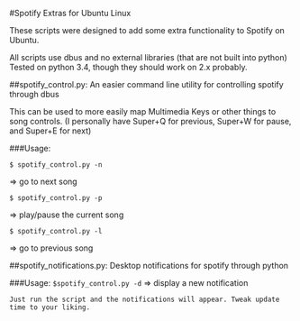 #Spotify Extras for Ubuntu Linux

These scripts were designed to add some extra functionality to Spotify on Ubuntu. 

All scripts use dbus and no external libraries (that are not built into python) Tested on python 3.4, though they should work on 2.x probably.

##spotify_control.py: An easier command line utility for controlling spotify through dbus

This can be used to more easily map Multimedia Keys or other things to song controls. 
(I personally have Super+Q for previous, Super+W for pause, and Super+E for next)

###Usage:

```
$ spotify_control.py -n
```
=> go to next song
```
$ spotify_control.py -p
```
=> play/pause the current song
```
$ spotify_control.py -l 
```

=> go to previous song

##spotify_notifications.py: Desktop notifications for spotify through python

###Usage:
	```
	$spotify_control.py -d
	```
	=> display a new notification


	Just run the script and the notifications will appear. Tweak update time to your liking.

